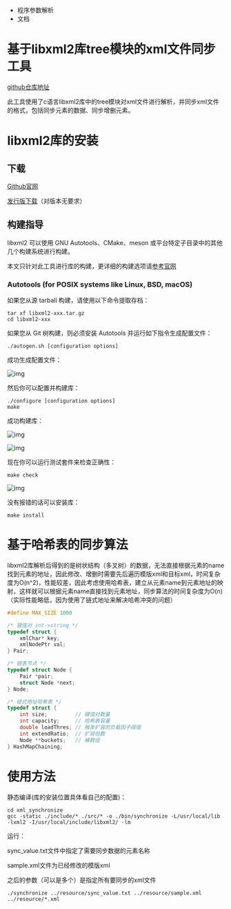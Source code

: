 - 程序参数解析
- 文档

# 基于libxml2库tree模块的xml文件同步工具

[github仓库地址](https://github.com/HuanYeMengYu/xml_synchronize)

此工具使用了c语言libxml2库中的tree模块对xml文件进行解析，并同步xml文件的格式，包括同步元素的数据、同步增删元素。

# libxml2库的安装

## 下载

[Github官网](https://github.com/GNOME/libxml2)

[发行版下载](https://gitlab.gnome.org/GNOME/libxml2/-/releases)（对版本无要求）

## 构建指导

libxml2 可以使用 GNU Autotools、CMake、meson 或平台特定子目录中的其他几个构建系统进行构建。

本文只针对此工具进行库的构建，更详细的构建选项请[参考官网](https://github.com/GNOME/libxml2)

### Autotools (for POSIX systems like Linux, BSD, macOS)

如果您从源 tarball 构建，请使用以下命令提取存档：

```Shell
tar xf libxml2-xxx.tar.gz
cd libxml2-xxx
```

如果您从 Git 树构建，则必须安装 Autotools 并运行如下指令生成配置文件：

```Shell
./autogen.sh [configuration options]
```

成功生成配置文件：

![img](https://diangroup.feishu.cn/space/api/box/stream/download/asynccode/?code=M2UxNmQ0YjdhNjJhMGE5ODQyNmUxM2M3NTJkY2E0YTFfOVc1SVZSaGdYNUtvU1JBUFpQVFJMeVNHd0hrRXdVSVJfVG9rZW46RkdMYWJZR1Vnb3B2cVV4TGFycGNsWXRObkpPXzE3MTYxODQ1MDA6MTcxNjE4ODEwMF9WNA)

然后你可以配置并构建库：

```Shell
./configure [configuration options]
make
```

成功构建库：

![img](https://diangroup.feishu.cn/space/api/box/stream/download/asynccode/?code=OWI4NmYyYTUwYmZjOGJkYTI4MmIyYjc0YjZhN2I0NzRfU1BSamVROXJQdzBaV1VQbEJVbGZoYkVmTEtZRE5uNUNfVG9rZW46TUVBWWI4MnJJb01OSHp4dTBNaWNBU2VmbmhnXzE3MTYxODQ1MDA6MTcxNjE4ODEwMF9WNA)

![img](https://diangroup.feishu.cn/space/api/box/stream/download/asynccode/?code=NTgwNmNkNzIyMzNhNTA3OTVkMDI4ZTgyODFhMDcxMWNfV2phU1h2REszMjB2SVdSbTkyWGZEZmRWQldpYzU5d3VfVG9rZW46RU5OUmJYcmhwb3Bwa1Z4Tk5jZ2NEaWdQbkNmXzE3MTYxODQ1MDA6MTcxNjE4ODEwMF9WNA)

现在你可以运行测试套件来检查正确性：

```Shell
make check
```

![img](https://diangroup.feishu.cn/space/api/box/stream/download/asynccode/?code=MzVjMmE2NDlmZjcxOTI4NGZhNDNkN2JlMDQzOTVhN2JfTVdZV29xS2o2WjF2S2tqWWlwUEFxSTFjc3ppMnQ0RlNfVG9rZW46Vjdra2JnRXd6bzY2NDl4NGdUWWNYNkJQbmVjXzE3MTYxODQ1MDA6MTcxNjE4ODEwMF9WNA)

没有报错的话可以安装库：

```Shell
make install
```

# 基于哈希表的同步算法

libxml2库解析后得到的是树状结构（多叉树）的数据，无法直接根据元素的name找到元素的地址，因此修改、增删时需要先后遍历模版xml和目标xml，时间复杂度为O(n^2)，性能较差，因此考虑使用哈希表，建立从元素name到元素地址的映射，这样就可以根据元素name直接找到元素地址，同步算法的时间复杂度为O(n)（实际性能略低，因为使用了链式地址来解决哈希冲突的问题）

```C
#define MAX_SIZE 1000

/* 键值对 int->string */
typedef struct {
    xmlChar* key;
    xmlNodePtr val;
} Pair;

/* 链表节点 */
typedef struct Node {
    Pair *pair;
    struct Node *next;
} Node;

/* 链式地址哈希表 */
typedef struct {
    int size;         // 键值对数量
    int capacity;     // 哈希表容量
    double loadThres; // 触发扩容的负载因子阈值
    int extendRatio;  // 扩容倍数
    Node **buckets;   // 桶数组
} HashMapChaining;
```

# 使用方法

静态编译(库的安装位置具体看自己的配置)：

```Shell
cd xml_synchronize
gcc -static ./include/* ./src/* -o ./bin/synchronize -L/usr/local/lib -lxml2 -I/usr/local/include/libxml2/ -lm
```

运行：

sync_value.txt文件中指定了需要同步数据的元素名称

sample.xml文件为已经修改的模版xml

之后的参数（可以是多个）是指定所有要同步的xml文件

```Shell
./synchronize ../resource/sync_value.txt ../resource/sample.xml ../resource/*.xml
```


